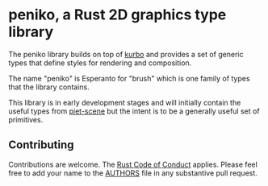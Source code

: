 # peniko, a Rust 2D graphics type library
The peniko library builds on top of [kurbo] and provides a set of generic types that define
styles for rendering and composition. 

The name "peniko" is Esperanto for "brush" which is one family of types that the library
contains.

This library is in early development stages and will initially contain the useful types
from [piet-scene] but the intent is to
be a generally useful set of primitives.

## Contributing
Contributions are welcome. The [Rust Code of Conduct] applies. Please feel free to add your
name to the [AUTHORS] file in any substantive pull request.

[kurbo]: https://crates.io/crates/kurbo
[piet-scene]: https://github.com/linebender/piet-gpu/tree/main/piet-scene
[Rust Code of Conduct]: https://www.rust-lang.org/policies/code-of-conduct
[AUTHORS]: ./AUTHORS
